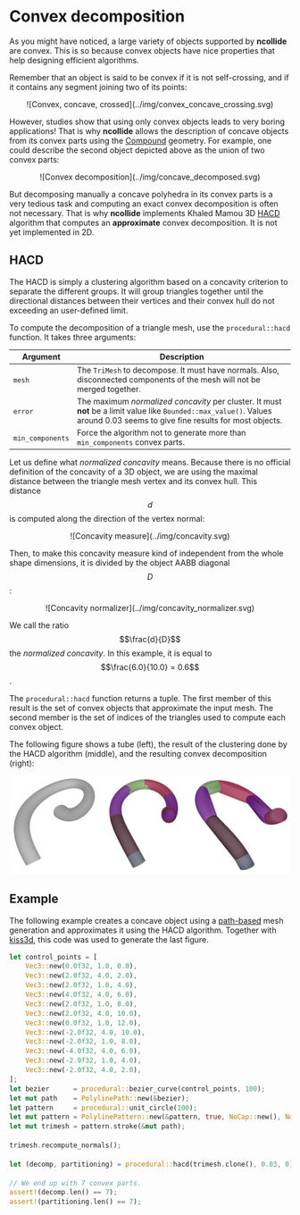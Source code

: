 # Convex decomposition

As you might have noticed, a large variety of objects supported by **ncollide**
are convex. This is so because convex objects have nice properties that help
designing efficient algorithms.

Remember that an object is said to be convex if it is not self-crossing, and if
it contains any segment joining two of its points:

<center>
![Convex, concave, crossed](../img/convex_concave_crossing.svg)
</center>

However, studies show that using only convex objects leads to very boring
applications! That is why **ncollide** allows the description of concave
objects from its convex parts using the
[Compound](../geometric_representations/composite_geometries.html#Compoind)
geometry. For example, one could describe the second object depicted above as
the union of two convex parts:

<center>
![Convex decomposition](../img/concave_decomposed.svg)
</center>

But decomposing manually a concave polyhedra in its convex parts is a very
tedious task and computing an exact convex decomposition is often not
necessary. That is why **ncollide** implements Khaled Mamou 3D
[HACD](http://kmamou.blogspot.fr/2011/10/hacd-hierarchical-approximate-convex.html)
algorithm that computes an **approximate** convex decomposition. It is not yet
implemented in 2D.


## HACD

The HACD is simply a clustering algorithm based on a concavity criterion to
separate the different groups. It will group triangles together until the
directional distances between their vertices and their convex hull do not
exceeding an user-defined limit.

To compute the decomposition of a triangle mesh, use the `procedural::hacd`
function. It takes three arguments:

| Argument         | Description |
| --               | --          |
| `mesh`           | The `TriMesh` to decompose. It must have normals. Also, disconnected components of the mesh will not be merged together. |
| `error`          | The maximum _normalized concavity_ per cluster. It must **not** be a limit value like `Bounded::max_value()`. Values around 0.03 seems to give fine results for most objects. |
| `min_components` | Force the algorithm not to generate more than `min_components` convex parts. |

Let us define what _normalized concavity_ means. Because there is no official
definition of the concavity of a 3D object, we are using the maximal distance
between the triangle mesh vertex and its convex hull. This distance $$d$$ is
computed along the direction of the vertex normal:

<center>
![Concavity measure](../img/concavity.svg)
</center>

Then, to make this concavity measure kind of independent from the whole shape
dimensions, it is divided by the object AABB diagonal $$D$$:

<center>
![Concavity normalizer](../img/concavity_normalizer.svg)
</center>

We call the ratio $$\frac{d}{D}$$ the _normalized concavity_. In this example,
it is equal to $$\frac{6.0}{10.0} = 0.6$$.


The `procedural::hacd` function returns a tuple. The first member of this
result is the set of convex objects that approximate the input mesh. The second
member is the set of indices of the triangles used to compute each convex
object.


The following figure shows a tube (left), the result of the clustering done by
the HACD algorithm (middle), and the resulting convex decomposition (right):

![hacd](../img/hacd.png)

## Example <div class="d3" onclick="window.open('../src/hacd3d.rs')" /></div>

The following example creates a concave object using a
[path-based](../mesh_generation/paths.md) mesh generation and approximates it
using the HACD algorithm. Together with
[kiss3d](http://github.com/sebcrozet/kiss3d), this code was used to generate
the last figure.

```rust
let control_points = [
    Vec3::new(0.0f32, 1.0, 0.0),
    Vec3::new(2.0f32, 4.0, 2.0),
    Vec3::new(2.0f32, 1.0, 4.0),
    Vec3::new(4.0f32, 4.0, 6.0),
    Vec3::new(2.0f32, 1.0, 8.0),
    Vec3::new(2.0f32, 4.0, 10.0),
    Vec3::new(0.0f32, 1.0, 12.0),
    Vec3::new(-2.0f32, 4.0, 10.0),
    Vec3::new(-2.0f32, 1.0, 8.0),
    Vec3::new(-4.0f32, 4.0, 6.0),
    Vec3::new(-2.0f32, 1.0, 4.0),
    Vec3::new(-2.0f32, 4.0, 2.0),
];
let bezier      = procedural::bezier_curve(control_points, 100);
let mut path    = PolylinePath::new(&bezier);
let pattern     = procedural::unit_circle(100);
let mut pattern = PolylinePattern::new(&pattern, true, NoCap::new(), NoCap::new());
let mut trimesh = pattern.stroke(&mut path);

trimesh.recompute_normals();

let (decomp, partitioning) = procedural::hacd(trimesh.clone(), 0.03, 0);

// We end up with 7 convex parts.
assert!(decomp.len() == 7);
assert!(partitioning.len() == 7);
```
